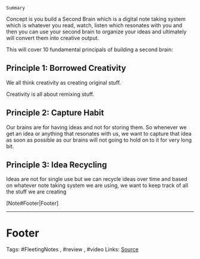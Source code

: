 `Summary`

Concept is you build a Second Brain which is a digital note taking system which is whatever you read, watch, listen which resonates with you and then you can use your second brain to organize your ideas and ultimately will convert them into creative output. 

This will cover 10 fundamental principals of building a second brain:

## Principle 1:  Borrowed Creativity
We all think creativity as creating original stuff.

Creativity is all about remixing stuff.

## Principle 2: Capture Habit
 Our brains are for having ideas and not for storing them. So whenever we get an idea or anything that resonates with us,  we want to capture that idea as soon as possible as our brains will not going to hold on to it for very long bit. 

## Principle 3: Idea Recycling
Ideas are not for single use but we can recycle ideas over time and based on whatever note taking system we are using, we want to keep track of all the stuff we are creating

[Note#Footer|Footer]

---
# Footer
Tags: #FleetingNotes , #review , #video
Links: 
[Source](https://www.youtube.com/watch?edufilter=NULL&v=OP3dA2GcAh8&t=76s&ab_channel=AliAbdaal)
<!--stackedit_data:
eyJoaXN0b3J5IjpbMTYxOTczMjc5NiwxMDg1NTIyMTc4LC0xNj
EwNDg0NjY5XX0=
-->